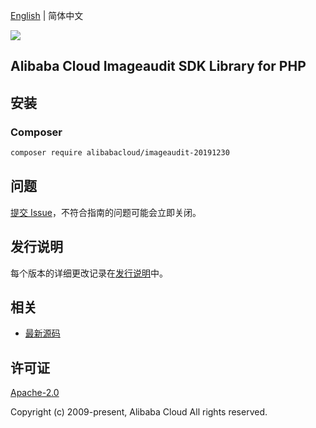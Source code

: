 [English](README.md) | 简体中文

![](https://aliyunsdk-pages.alicdn.com/icons/AlibabaCloud.svg)

## Alibaba Cloud Imageaudit SDK Library for PHP

## 安装

### Composer

```bash
composer require alibabacloud/imageaudit-20191230
```

## 问题

[提交 Issue](https://github.com/aliyun/alibabacloud-sdk/issues/new)，不符合指南的问题可能会立即关闭。

## 发行说明

每个版本的详细更改记录在[发行说明](./ChangeLog.txt)中。

## 相关

* [最新源码](https://github.com/aliyun/alibabacloud-sdk)

## 许可证

[Apache-2.0](http://www.apache.org/licenses/LICENSE-2.0)

Copyright (c) 2009-present, Alibaba Cloud All rights reserved.
